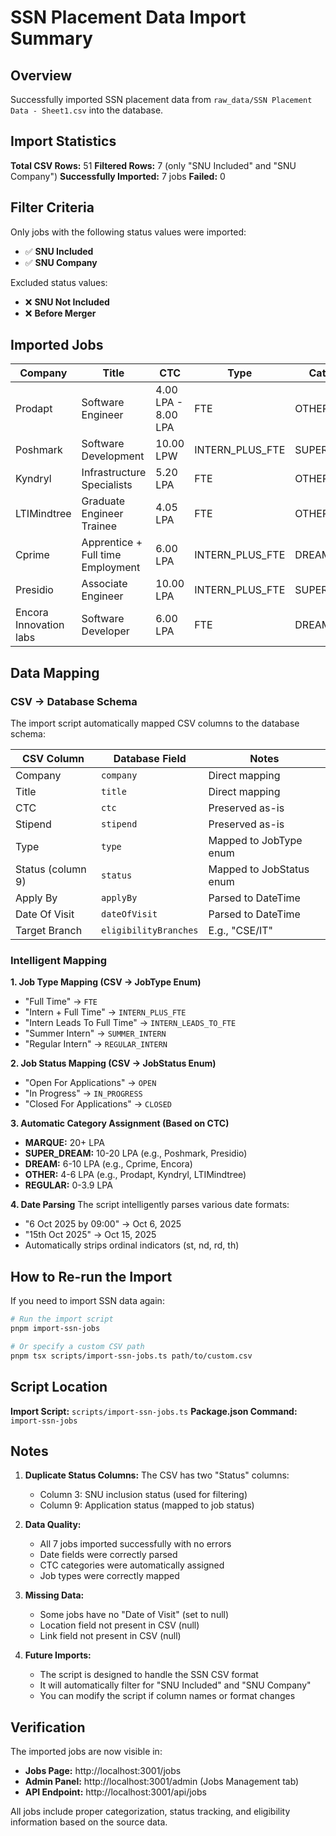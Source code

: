 # SSN Placement Data Import Summary

## Overview
Successfully imported SSN placement data from `raw_data/SSN Placement Data - Sheet1.csv` into the database.

## Import Statistics

**Total CSV Rows:** 51
**Filtered Rows:** 7 (only "SNU Included" and "SNU Company")
**Successfully Imported:** 7 jobs
**Failed:** 0

## Filter Criteria

Only jobs with the following status values were imported:
- ✅ **SNU Included**
- ✅ **SNU Company**

Excluded status values:
- ❌ **SNU Not Included**
- ❌ **Before Merger**

## Imported Jobs

| Company | Title | CTC | Type | Category | Status |
|---------|-------|-----|------|----------|--------|
| Prodapt | Software Engineer | 4.00 LPA - 8.00 LPA | FTE | OTHER | OPEN |
| Poshmark | Software Development | 10.00 LPW | INTERN_PLUS_FTE | SUPER_DREAM | CLOSED |
| Kyndryl | Infrastructure Specialists | 5.20 LPA | FTE | OTHER | IN_PROGRESS |
| LTIMindtree | Graduate Engineer Trainee | 4.05 LPA | FTE | OTHER | IN_PROGRESS |
| Cprime | Apprentice + Full time Employment | 6.00 LPA | INTERN_PLUS_FTE | DREAM | CLOSED |
| Presidio | Associate Engineer | 10.00 LPA | INTERN_PLUS_FTE | SUPER_DREAM | IN_PROGRESS |
| Encora Innovation labs | Software Developer | 6.00 LPA | FTE | DREAM | IN_PROGRESS |

## Data Mapping

### CSV → Database Schema

The import script automatically mapped CSV columns to the database schema:

| CSV Column | Database Field | Notes |
|------------|---------------|-------|
| Company | `company` | Direct mapping |
| Title | `title` | Direct mapping |
| CTC | `ctc` | Preserved as-is |
| Stipend | `stipend` | Preserved as-is |
| Type | `type` | Mapped to JobType enum |
| Status (column 9) | `status` | Mapped to JobStatus enum |
| Apply By | `applyBy` | Parsed to DateTime |
| Date Of Visit | `dateOfVisit` | Parsed to DateTime |
| Target Branch | `eligibilityBranches` | E.g., "CSE/IT" |

### Intelligent Mapping

**1. Job Type Mapping (CSV → JobType Enum)**
- "Full Time" → `FTE`
- "Intern + Full Time" → `INTERN_PLUS_FTE`
- "Intern Leads To Full Time" → `INTERN_LEADS_TO_FTE`
- "Summer Intern" → `SUMMER_INTERN`
- "Regular Intern" → `REGULAR_INTERN`

**2. Job Status Mapping (CSV → JobStatus Enum)**
- "Open For Applications" → `OPEN`
- "In Progress" → `IN_PROGRESS`
- "Closed For Applications" → `CLOSED`

**3. Automatic Category Assignment (Based on CTC)**
- **MARQUE:** 20+ LPA
- **SUPER_DREAM:** 10-20 LPA (e.g., Poshmark, Presidio)
- **DREAM:** 6-10 LPA (e.g., Cprime, Encora)
- **OTHER:** 4-6 LPA (e.g., Prodapt, Kyndryl, LTIMindtree)
- **REGULAR:** 0-3.9 LPA

**4. Date Parsing**
The script intelligently parses various date formats:
- "6 Oct 2025 by 09:00" → Oct 6, 2025
- "15th Oct 2025" → Oct 15, 2025
- Automatically strips ordinal indicators (st, nd, rd, th)

## How to Re-run the Import

If you need to import SSN data again:

```bash
# Run the import script
pnpm import-ssn-jobs

# Or specify a custom CSV path
pnpm tsx scripts/import-ssn-jobs.ts path/to/custom.csv
```

## Script Location

**Import Script:** `scripts/import-ssn-jobs.ts`
**Package.json Command:** `import-ssn-jobs`

## Notes

1. **Duplicate Status Columns:** The CSV has two "Status" columns:
   - Column 3: SNU inclusion status (used for filtering)
   - Column 9: Application status (mapped to job status)

2. **Data Quality:**
   - All 7 jobs imported successfully with no errors
   - Date fields were correctly parsed
   - CTC categories were automatically assigned
   - Job types were correctly mapped

3. **Missing Data:**
   - Some jobs have no "Date of Visit" (set to null)
   - Location field not present in CSV (null)
   - Link field not present in CSV (null)

4. **Future Imports:**
   - The script is designed to handle the SSN CSV format
   - It will automatically filter for "SNU Included" and "SNU Company"
   - You can modify the script if column names or format changes

## Verification

The imported jobs are now visible in:
- **Jobs Page:** http://localhost:3001/jobs
- **Admin Panel:** http://localhost:3001/admin (Jobs Management tab)
- **API Endpoint:** http://localhost:3001/api/jobs

All jobs include proper categorization, status tracking, and eligibility information based on the source data.
